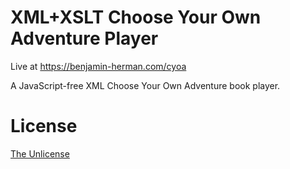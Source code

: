 # XML+XSLT Choose Your Own Adventure Player
Live at https://benjamin-herman.com/cyoa

A JavaScript-free XML Choose Your Own Adventure book player.

# License
[The Unlicense](LICENSE.txt)
